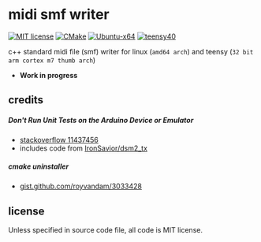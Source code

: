 # midi smf writer
[![MIT license](https://img.shields.io/badge/License-MIT-blue.svg)](LICENSE)
[![CMake](https://img.shields.io/badge/project-CMake-brightgreen.svg?label=built%20with&colorA=555555&colorB=8a8fff&logo=)](CMakelists.txt)
[![Ubuntu-x64](https://github.com/newdigate/midi-smf-writer/actions/workflows/ubuntu_x64_cmake.yml/badge.svg)](https://github.com/newdigate/midi-smf-writer/actions/workflows/ubuntu_x64_cmake.yml)
[![teensy40](https://github.com/newdigate/midi-smf-writer/actions/workflows/teensy.yml/badge.svg)](https://github.com/newdigate/midi-smf-writer/actions/workflows/teensy.yml)

c++ standard midi file (smf) writer for linux (`amd64 arch`) and teensy (`32 bit arm cortex m7 thumb arch`)  

* **Work in progress**

## credits
##### Don't Run Unit Tests on the Arduino Device or Emulator
* [stackoverflow 11437456](https://stackoverflow.com/a/11437456)
* includes code from [IronSavior/dsm2_tx](https://github.com/IronSavior/dsm2_tx)

##### cmake uninstaller
*  [gist.github.com/royvandam/3033428](https://gist.github.com/royvandam/3033428)

## license
Unless specified in source code file, all code is MIT license.
